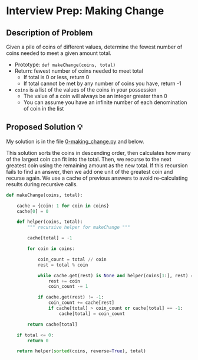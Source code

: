 # Interview Prep: Making Change

## Description of Problem

Given a pile of coins of different values, determine the fewest number of coins needed to meet a given amount total.

* Prototype: `def makeChange(coins, total)`
* Return: fewest number of coins needed to meet total
	* If total is 0 or less, return 0
	* If total cannot be met by any number of coins you have, return -1
* `coins` is a list of the values of the coins in your possession
	* The value of a coin will always be an integer greater than 0
	* You can assume you have an infinite number of each denomination of coin in the list

## Proposed Solution 💡

My solution is in the file [0-making_change.py](./0-making_change.py) and below.

This solution sorts the coins in descending order, then calculates how many of the largest coin can fit into the total. Then, we recurse to the next greatest coin using the remaining amount as the new total. If this recursion fails to find an answer, then we add one unit of the greatest coin and recurse again. We use a cache of previous answers to avoid re-calculating results during recursive calls.

```python
def makeChange(coins, total):

    cache = {coin: 1 for coin in coins}
    cache[0] = 0

    def helper(coins, total):
        """ recursive helper for makeChange """

        cache[total] = -1

        for coin in coins:

            coin_count = total // coin
            rest = total % coin

            while cache.get(rest) is None and helper(coins[1:], rest) == -1:
                rest += coin
                coin_count -= 1

            if cache.get(rest) != -1:
                coin_count += cache[rest]
                if cache[total] > coin_count or cache[total] == -1:
                    cache[total] = coin_count

        return cache[total]

    if total <= 0:
        return 0

    return helper(sorted(coins, reverse=True), total)
```
